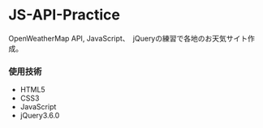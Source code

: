 # JS-API-Practice

OpenWeatherMap API, JavaScript、　jQueryの練習で各地のお天気サイト作成。
<h3>使用技術</h3>
<ul>
  <li>HTML5</li>
  <li>CSS3</li>
  <li>JavaScript</li>
  <li>jQuery3.6.0</li>
</ul>
